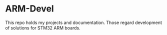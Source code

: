 # ARM-Devel
This repo holds my projects and documentation. Those regard development of solutions for STM32 ARM boards.
